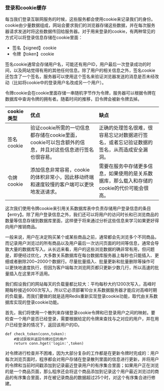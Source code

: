 ### 登录和cookie缓存

每当我们登录互联网服务的时候，这些服务都会使用cookie来记录我们的身份。cookie由少量数据组成，网站会要求我们的浏览器存储这些数据，并在每次服务器请求发送时将这些数据传回给服务器。对于用来登录的cookie，有两种常见的方式可以将登录信息存储在cookie里面：

* 签名【signed】cookie
* 令牌【token】cookie

签名cookie通常会存储用户名，可能还有用户ID，用户最后一次登录成功的时间，以及网站觉得有用的其他任何信息。除了用户的相关信息之外，签名cookie还包含了一个签名，服务器可以使用这个签名来验证浏览器发送的消息是否未经改动（比如将cookie中的登录用户名改成另一个用户）。

令牌cookie会在cookie里面存储一串随机字节作为令牌，服务器可以根据令牌在数据库中查询令牌的拥有者。随着时间的推移，旧令牌会被新令牌去掉。

| cookie类型 | 优点 | 缺点 |
| :--- | :--- | :--- |
| 签名cookie | 验证cookie所需的一切信息都存储在cookie里面，cookie可以包含额外的信息，并且对这些信息进行签名也很容易。 | 正确的处理签名很难，很容易忘记对数据进行签名，或者忘记验证数据的签名，从而造成安全漏洞。 |
| 令牌cookie | 添加信息非常容易，cookie的体积非常小，因此移动终端和速度较慢的客户端可以更快地发送请求。 | 需要在服务中存储更多信息，如果使用的是关系数据库，那么载入和存储的cookie的代价可能会很高。 |

这次我们使用令牌cookie来引用关系数据库表中负责存储用户登录信息的条目【entry】。除了用户登录信息之外，我们还可以将用户的访问时长和已浏览商品的数量等信息存储到数据库里面，这样便于将来通过分析这些信息来学习如果更好得向用户推销商品。

一般来说，用户在决定购买某个或某些商品之前，通常都会先浏览多个不同商品，而记录用户浏览过的所有商品以及用户最后一次访问页面的时间等信息，通常会导致大量的数据库写入。从长远来看，用户的这些浏览数据的确非常有用，但问题是，即便经过优化，大多数关系数据库在每台数据库服务器上每秒也只能插入、更细或者删除200~2000个数据行。尽量批量插入、批量更新和批量删除等操作可以更快地速度执行，但因为客户端每次浏览网页都只更新少数几行，所以高速的批量插入在这里并不适用。

我们假设我们的网站每天的负载量都比较大：平均每秒大约1200次写入，高峰时期每秒接近6000次写入，所以它必须部署10台关系数据服务器才能应对高峰时期的负载量。而我们要做的就是适用Redis重新实现登录cookie功能，取代由关系数据库实现的登录cookie功能。

首先，我们将使用一个散列来存储登录cookie令牌和已登录用户之间的映射。要检查一个用户是否已经登录，需要根据给定的令牌来查找与之对应的用户，并在用户已经登录的情况下，返回该用户的ID。

```
def check_token(conn,token):
    #尝试获取并返回令牌对应的用户
    return conn.hget('login:',token)
```

对令牌进行检查并不困难，因为大部分复杂的工作都是在更新令牌时完成的：用户每次浏览页面时，程序都会对用户存储在登录散列里面的信息进行更新，并将用户的令牌和当前时间戳添加到记录最近登录用户的有序集合里面；如果用户正在浏览的是一个商品页面，那么程序还会将这个商品添加到记录这个用户最近浏览过的商品的有序集合里面，并在被记录商品的数据超过25个时，对这个有序集合进行修建。

```

```

